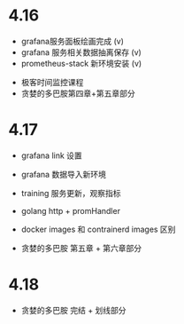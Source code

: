 # 4.16

* grafana服务面板绘画完成 (v)
* grafana 服务相关数据抽离保存 (v)
* prometheus-stack 新环境安装 (v)

> 

* 极客时间监控课程
* 贪婪的多巴胺第四章+第五章部分

# 4.17
* grafana link 设置
* grafana 数据导入新环境
* training 服务更新，观察指标


* golang http + promHandler
* docker images 和 contrainerd images 区别
* 贪婪的多巴胺  第五章 + 第六章部分


# 4.18




* 贪婪的多巴胺 完结 + 划线部分


